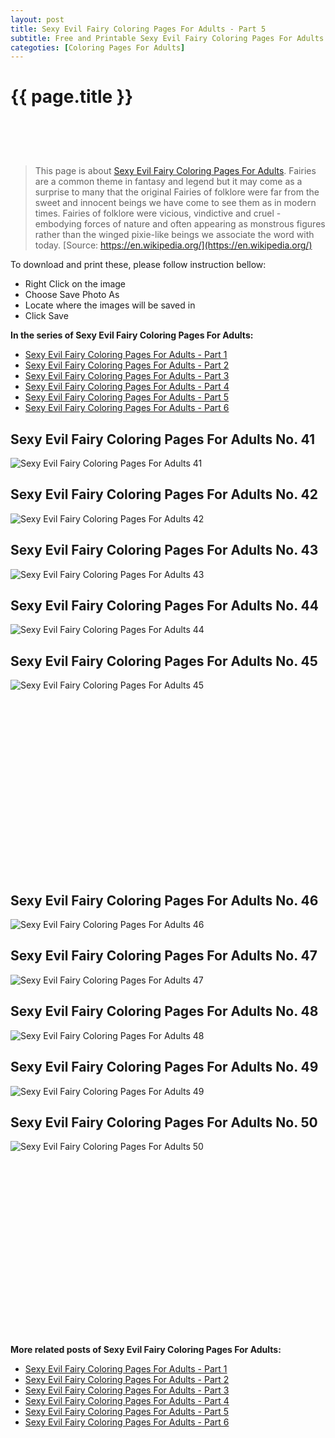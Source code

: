 ```yaml
---
layout: post
title: Sexy Evil Fairy Coloring Pages For Adults - Part 5
subtitle: Free and Printable Sexy Evil Fairy Coloring Pages For Adults - Part 5
categoties: [Coloring Pages For Adults]
---
```

{{ page.title }}
================
<script async src="//pagead2.googlesyndication.com/pagead/js/adsbygoogle.js"></script><!-- UnderTitleAds --> <ins class="adsbygoogle" style="display:inline-block;width:468px;height:60px" data-ad-client="ca-pub-6753140515841889" data-ad-slot="4010138290"></ins><script> (adsbygoogle = window.adsbygoogle || []).push({}); </script>

> This page is about [Sexy Evil Fairy Coloring Pages For Adults](https://freecoloringpages.github.io/). Fairies are a common theme in fantasy and legend but it may come as a surprise to many that the original Fairies of folklore were far from the sweet and innocent beings we have come to see them as in modern times. Fairies of folklore were vicious, vindictive and cruel - embodying forces of nature and often appearing as monstrous figures rather than the winged pixie-like beings we associate the word with today. [Source: https://en.wikipedia.org/](https://en.wikipedia.org/)

To download and print these, please follow instruction bellow:
* Right Click on the image 
* Choose Save Photo As 
* Locate where the images will be saved in 
* Click Save

**In the series of Sexy Evil Fairy Coloring Pages For Adults:**

* [Sexy Evil Fairy Coloring Pages For Adults - Part 1](https://freecoloringpages.github.io/2017/12/04/Sexy-Evil-Fairy-Coloring-Pages-For-Adults-part-1.html)
* [Sexy Evil Fairy Coloring Pages For Adults - Part 2](https://freecoloringpages.github.io/2017/12/04/Sexy-Evil-Fairy-Coloring-Pages-For-Adults-part-2.html)
* [Sexy Evil Fairy Coloring Pages For Adults - Part 3](https://freecoloringpages.github.io/2017/12/04/Sexy-Evil-Fairy-Coloring-Pages-For-Adults-part-3.html)
* [Sexy Evil Fairy Coloring Pages For Adults - Part 4](https://freecoloringpages.github.io/2017/12/04/Sexy-Evil-Fairy-Coloring-Pages-For-Adults-part-4.html)
* [Sexy Evil Fairy Coloring Pages For Adults - Part 5](https://freecoloringpages.github.io/2017/12/04/Sexy-Evil-Fairy-Coloring-Pages-For-Adults-part-5.html)
* [Sexy Evil Fairy Coloring Pages For Adults - Part 6](https://freecoloringpages.github.io/2017/12/04/Sexy-Evil-Fairy-Coloring-Pages-For-Adults-part-6.html)

## Sexy Evil Fairy Coloring Pages For Adults No. 41
![Sexy Evil Fairy Coloring Pages For Adults 41](https://freecoloringpages.github.io/img3/Sexy-Evil-Fairy-Coloring-Pages-For-Adults%20(41).jpg "Sexy Evil Fairy Coloring Pages For Adults 41")

## Sexy Evil Fairy Coloring Pages For Adults No. 42
![Sexy Evil Fairy Coloring Pages For Adults 42](https://freecoloringpages.github.io/img3/Sexy-Evil-Fairy-Coloring-Pages-For-Adults%20(42).jpg "Sexy Evil Fairy Coloring Pages For Adults 42")

## Sexy Evil Fairy Coloring Pages For Adults No. 43
![Sexy Evil Fairy Coloring Pages For Adults 43](https://freecoloringpages.github.io/img3/Sexy-Evil-Fairy-Coloring-Pages-For-Adults%20(43).jpg "Sexy Evil Fairy Coloring Pages For Adults 43")

## Sexy Evil Fairy Coloring Pages For Adults No. 44
![Sexy Evil Fairy Coloring Pages For Adults 44](https://freecoloringpages.github.io/img3/Sexy-Evil-Fairy-Coloring-Pages-For-Adults%20(44).jpg "Sexy Evil Fairy Coloring Pages For Adults 44")

## Sexy Evil Fairy Coloring Pages For Adults No. 45
![Sexy Evil Fairy Coloring Pages For Adults 45](https://freecoloringpages.github.io/img3/Sexy-Evil-Fairy-Coloring-Pages-For-Adults%20(45).jpg "Sexy Evil Fairy Coloring Pages For Adults 45")

<script async src="//pagead2.googlesyndication.com/pagead/js/adsbygoogle.js"></script><!-- Texxtonly --><ins class="adsbygoogle" style="display:inline-block;width:336px;height:280px" data-ad-client="ca-pub-6753140515841889" data-ad-slot="3207852233"></ins><script>(adsbygoogle = window.adsbygoogle || []).push({}); </script>

## Sexy Evil Fairy Coloring Pages For Adults No. 46
![Sexy Evil Fairy Coloring Pages For Adults 46](https://freecoloringpages.github.io/img3/Sexy-Evil-Fairy-Coloring-Pages-For-Adults%20(46).jpg "Sexy Evil Fairy Coloring Pages For Adults 46")

## Sexy Evil Fairy Coloring Pages For Adults No. 47
![Sexy Evil Fairy Coloring Pages For Adults 47](https://freecoloringpages.github.io/img3/Sexy-Evil-Fairy-Coloring-Pages-For-Adults%20(47).jpg "Sexy Evil Fairy Coloring Pages For Adults 47")

## Sexy Evil Fairy Coloring Pages For Adults No. 48
![Sexy Evil Fairy Coloring Pages For Adults 48](https://freecoloringpages.github.io/img3/Sexy-Evil-Fairy-Coloring-Pages-For-Adults%20(48).jpg "Sexy Evil Fairy Coloring Pages For Adults 48")

## Sexy Evil Fairy Coloring Pages For Adults No. 49
![Sexy Evil Fairy Coloring Pages For Adults 49](https://freecoloringpages.github.io/img3/Sexy-Evil-Fairy-Coloring-Pages-For-Adults%20(49).jpg "Sexy Evil Fairy Coloring Pages For Adults 49")

## Sexy Evil Fairy Coloring Pages For Adults No. 50
![Sexy Evil Fairy Coloring Pages For Adults 50](https://freecoloringpages.github.io/img3/Sexy-Evil-Fairy-Coloring-Pages-For-Adults%20(50).jpg "Sexy Evil Fairy Coloring Pages For Adults 50")

<script async src="//pagead2.googlesyndication.com/pagead/js/adsbygoogle.js"></script><!-- Texxtonly --><ins class="adsbygoogle" style="display:inline-block;width:336px;height:280px" data-ad-client="ca-pub-6753140515841889" data-ad-slot="3207852233"></ins><script>(adsbygoogle = window.adsbygoogle || []).push({}); </script>

**More related posts of Sexy Evil Fairy Coloring Pages For Adults:**

* [Sexy Evil Fairy Coloring Pages For Adults - Part 1](https://freecoloringpages.github.io/2017/12/04/Sexy-Evil-Fairy-Coloring-Pages-For-Adults-part-1.html)
* [Sexy Evil Fairy Coloring Pages For Adults - Part 2](https://freecoloringpages.github.io/2017/12/04/Sexy-Evil-Fairy-Coloring-Pages-For-Adults-part-2.html)
* [Sexy Evil Fairy Coloring Pages For Adults - Part 3](https://freecoloringpages.github.io/2017/12/04/Sexy-Evil-Fairy-Coloring-Pages-For-Adults-part-3.html)
* [Sexy Evil Fairy Coloring Pages For Adults - Part 4](https://freecoloringpages.github.io/2017/12/04/Sexy-Evil-Fairy-Coloring-Pages-For-Adults-part-4.html)
* [Sexy Evil Fairy Coloring Pages For Adults - Part 5](https://freecoloringpages.github.io/2017/12/04/Sexy-Evil-Fairy-Coloring-Pages-For-Adults-part-5.html)
* [Sexy Evil Fairy Coloring Pages For Adults - Part 6](https://freecoloringpages.github.io/2017/12/04/Sexy-Evil-Fairy-Coloring-Pages-For-Adults-part-6.html)

